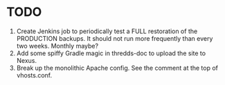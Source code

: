 # TODO

1. Create Jenkins job to periodically test a FULL restoration of the PRODUCTION backups. It should not run more
frequently than every two weeks. Monthly maybe?
1. Add some spiffy Gradle magic in thredds-doc to upload the site to Nexus.
1. Break up the monolithic Apache config. See the comment at the top of vhosts.conf.
